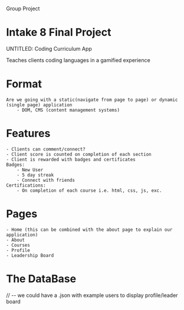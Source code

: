 
Group Project

# Intake 8 Final Project

UNTITLED: Coding Curriculum App

Teaches clients coding languages in a gamified experience

# Format
    Are we going with a static(navigate from page to page) or dynamic (single page) application
        - DOM, CMS (content management systems)

# Features
    - Clients can comment/connect?
    - Client score is counted on completion of each section
    - Client is rewarded with badges and certificates
    Badges:
        - New User
        - 5 day streak
        - Connect with friends
    Certifications:
        - On completion of each course i.e. html, css, js, exc.

# Pages
    - Home (this can be combined with the about page to explain our application)
    - About
    - Courses 
    - Profile
    - Leadership Board

# The DataBase
// -- we could have a .json with example users to display profile/leader board


